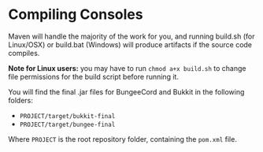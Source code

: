 # Compiling Consoles

Maven will handle the majority of the work for you, and running build.sh (for Linux/OSX)
or build.bat (Windows) will produce artifacts if the source code compiles.

**Note for Linux users:** you may have to run `chmod a+x build.sh` to change file permissions
 for the build script before running it.

You will find the final .jar files for BungeeCord and Bukkit in the following folders:

- `PROJECT/target/bukkit-final`
- `PROJECT/target/bungee-final`

Where `PROJECT` is the root repository folder, containing the `pom.xml` file.